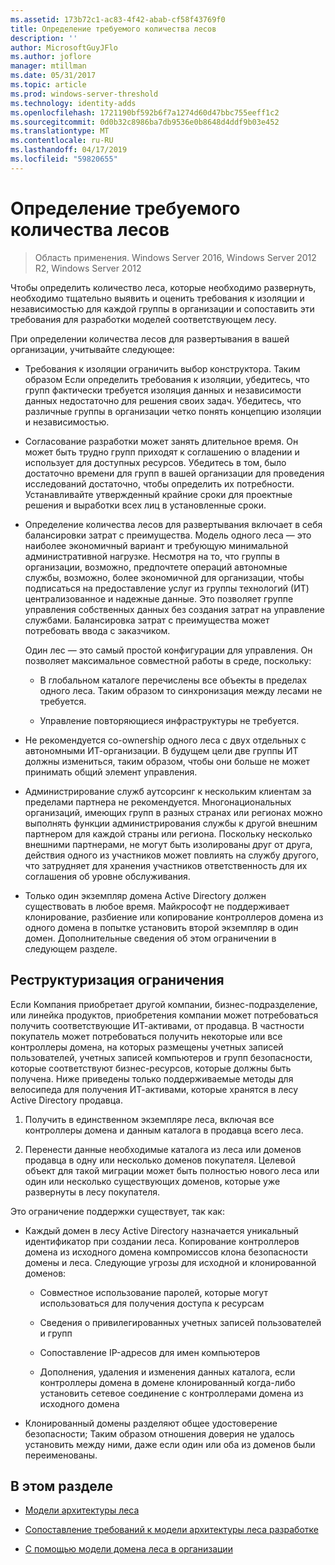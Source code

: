 ```yaml
---
ms.assetid: 173b72c1-ac83-4f42-abab-cf58f43769f0
title: Определение требуемого количества лесов
description: ''
author: MicrosoftGuyJFlo
ms.author: joflore
manager: mtillman
ms.date: 05/31/2017
ms.topic: article
ms.prod: windows-server-threshold
ms.technology: identity-adds
ms.openlocfilehash: 1721190bf592b6f7a1274d60d47bbc755eeff1c2
ms.sourcegitcommit: 0d0b32c8986ba7db9536e0b8648d4ddf9b03e452
ms.translationtype: MT
ms.contentlocale: ru-RU
ms.lasthandoff: 04/17/2019
ms.locfileid: "59820655"
---
```

# <a name="determining-the-number-of-forests-required"></a>Определение требуемого количества лесов

>Область применения. Windows Server 2016, Windows Server 2012 R2, Windows Server 2012

Чтобы определить количество леса, которые необходимо развернуть, необходимо тщательно выявить и оценить требования к изоляции и независимостью для каждой группы в организации и сопоставить эти требования для разработки моделей соответствующем лесу.  
  
При определении количества лесов для развертывания в вашей организации, учитывайте следующее:  
  
-   Требования к изоляции ограничить выбор конструктора. Таким образом Если определить требования к изоляции, убедитесь, что групп фактически требуется изоляция данных и независимости данных недостаточно для решения своих задач. Убедитесь, что различные группы в организации четко понять концепцию изоляции и независимостью.  
  
-   Согласование разработки может занять длительное время. Он может быть трудно групп приходят к соглашению о владении и использует для доступных ресурсов. Убедитесь в том, было достаточно времени для групп в вашей организации для проведения исследований достаточно, чтобы определить их потребности. Устанавливайте утвержденный крайние сроки для проектные решения и выработки всех лиц в установленные сроки.  
  
-   Определение количества лесов для развертывания включает в себя балансировки затрат с преимущества. Модель одного леса — это наиболее экономичный вариант и требующую минимальной административной нагрузке. Несмотря на то, что группы в организации, возможно, предпочтете операций автономные службы, возможно, более экономичной для организации, чтобы подписаться на предоставление услуг из группы технологий (ИТ) централизованное и надежные данные. Это позволяет группе управления собственных данных без создания затрат на управление службами. Балансировка затрат с преимущества может потребовать ввода с заказчиком.  
  
    Один лес — это самый простой конфигурации для управления. Он позволяет максимальное совместной работы в среде, поскольку:  
  
    -   В глобальном каталоге перечислены все объекты в пределах одного леса. Таким образом то синхронизация между лесами не требуется.  
  
    -   Управление повторяющиеся инфраструктуры не требуется.  
  
-   Не рекомендуется co-ownership одного леса с двух отдельных с автономными ИТ-организации. В будущем цели две группы ИТ должны измениться, таким образом, чтобы они больше не может принимать общий элемент управления.  
  
-   Администрирование служб аутсорсинг к нескольким клиентам за пределами партнера не рекомендуется. Многонациональных организаций, имеющих групп в разных странах или регионах можно выполнять функции администрирования службы к другой внешним партнером для каждой страны или региона. Поскольку несколько внешними партнерами, не могут быть изолированы друг от друга, действия одного из участников может повлиять на службу другого, что затрудняет для хранения участников ответственность для их соглашения об уровне обслуживания.  
  
-   Только один экземпляр домена Active Directory должен существовать в любое время. Майкрософт не поддерживает клонирование, разбиение или копирование контроллеров домена из одного домена в попытке установить второй экземпляр в один домен. Дополнительные сведения об этом ограничении в следующем разделе.  
  
## <a name="restructuring-limitations"></a>Реструктуризация ограничения  
Если Компания приобретает другой компании, бизнес-подразделение, или линейка продуктов, приобретения компании может потребоваться получить соответствующие ИТ-активами, от продавца. В частности покупатель может потребоваться получить некоторые или все контроллеры домена, на которых размещены учетных записей пользователей, учетных записей компьютеров и групп безопасности, которые соответствуют бизнес-ресурсов, которые должны быть получена. Ниже приведены только поддерживаемые методы для велосипеда для получения ИТ-активами, которые хранятся в лесу Active Directory продавца.  
  
1.  Получить в единственном экземпляре леса, включая все контроллеры домена и данным каталога в продавца всего леса.  
  
2.  Перенести данные необходимые каталога из леса или доменов продавца в одну или несколько доменов покупателя. Целевой объект для такой миграции может быть полностью нового леса или один или несколько существующих доменов, которые уже развернуты в лесу покупателя.  
  
Это ограничение поддержки существует, так как:  
  
-   Каждый домен в лесу Active Directory назначается уникальный идентификатор при создании леса. Копирование контроллеров домена из исходного домена компромиссов клона безопасности домены и леса. Следующие угрозы для исходной и клонированной доменов:  
  
    -   Совместное использование паролей, которые могут использоваться для получения доступа к ресурсам  
  
    -   Сведения о привилегированных учетных записей пользователей и групп  
  
    -   Сопоставление IP-адресов для имен компьютеров  
  
    -   Дополнения, удаления и изменения данных каталога, если контроллеры домена в домене клонированный когда-либо установить сетевое соединение с контроллерами домена из исходного домена  
  
-   Клонированный домены разделяют общее удостоверение безопасности; Таким образом отношения доверия не удалось установить между ними, даже если один или оба из доменов были переименованы.  
  
## <a name="in-this-section"></a>В этом разделе  
  
-   [Модели архитектуры леса](https://technet.microsoft.com/library/cc770439.aspx)  
  
-   [Сопоставление требований к модели архитектуры леса разработке](Forest-Design-Models.md)  
  
-   [С помощью модели домена леса в организации](../../ad-ds/plan/Using-the-Organizational-Domain-Forest-Model.md)  
  


